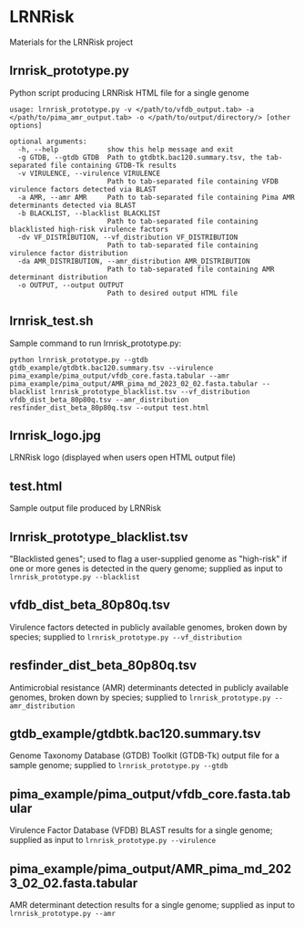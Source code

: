 # LRNRisk
Materials for the LRNRisk project

## lrnrisk_prototype.py
Python script producing LRNRisk HTML file for a single genome
```
usage: lrnrisk_prototype.py -v </path/to/vfdb_output.tab> -a </path/to/pima_amr_output.tab> -o </path/to/output/directory/> [other options]

optional arguments:
  -h, --help            show this help message and exit
  -g GTDB, --gtdb GTDB  Path to gtdbtk.bac120.summary.tsv, the tab-separated file containing GTDB-Tk results
  -v VIRULENCE, --virulence VIRULENCE
                        Path to tab-separated file containing VFDB virulence factors detected via BLAST
  -a AMR, --amr AMR     Path to tab-separated file containing Pima AMR determinants detected via BLAST
  -b BLACKLIST, --blacklist BLACKLIST
                        Path to tab-separated file containing blacklisted high-risk virulence factors
  -dv VF_DISTRIBUTION, --vf_distribution VF_DISTRIBUTION
                        Path to tab-separated file containing virulence factor distribution
  -da AMR_DISTRIBUTION, --amr_distribution AMR_DISTRIBUTION
                        Path to tab-separated file containing AMR determinant distribution
  -o OUTPUT, --output OUTPUT
                        Path to desired output HTML file
```

## lrnrisk_test.sh
Sample command to run lrnrisk_prototype.py:
```
python lrnrisk_prototype.py --gtdb gtdb_example/gtdbtk.bac120.summary.tsv --virulence pima_example/pima_output/vfdb_core.fasta.tabular --amr pima_example/pima_output/AMR_pima_md_2023_02_02.fasta.tabular --blacklist lrnrisk_prototype_blacklist.tsv --vf_distribution vfdb_dist_beta_80p80q.tsv --amr_distribution resfinder_dist_beta_80p80q.tsv --output test.html
```

## lrnrisk_logo.jpg
LRNRisk logo (displayed when users open HTML output file)

## test.html
Sample output file produced by LRNRisk

## lrnrisk_prototype_blacklist.tsv
"Blacklisted genes"; used to flag a user-supplied genome as "high-risk" if one or more genes is detected in the query genome; supplied as input to `lrnrisk_prototype.py --blacklist`

## vfdb_dist_beta_80p80q.tsv
Virulence factors detected in publicly available genomes, broken down by species; supplied to `lrnrisk_prototype.py --vf_distribution` 

## resfinder_dist_beta_80p80q.tsv
Antimicrobial resistance (AMR) determinants detected in publicly available genomes, broken down by species; supplied to `lrnrisk_prototype.py --amr_distribution`

## gtdb_example/gtdbtk.bac120.summary.tsv
Genome Taxonomy Database (GTDB) Toolkit (GTDB-Tk) output file for a sample genome; supplied to `lrnrisk_prototype.py --gtdb`

## pima_example/pima_output/vfdb_core.fasta.tabular
Virulence Factor Database (VFDB) BLAST results for a single genome; supplied as input to `lrnrisk_prototype.py --virulence`

## pima_example/pima_output/AMR_pima_md_2023_02_02.fasta.tabular
AMR determinant detection results for a single genome; supplied as input to `lrnrisk_prototype.py --amr`



